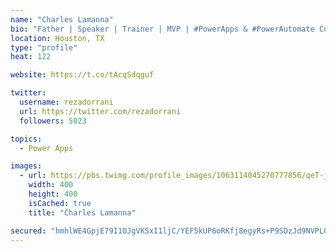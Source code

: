 ```yaml
---
name: "Charles Lamanna"
bio: "Father | Speaker | Trainer | MVP | #PowerApps & #PowerAutomate Community Super User | YouTuber Right-pointing triangle http://youtube.com/c/rezadorrani | Learn - Share - Clockwise rightwards and leftwards open circle arrows"
location: Houston, TX
type: "profile"
heat: 122

website: https://t.co/tAcqSdqguf

twitter:
  username: rezadorrani
  url: https://twitter.com/rezadorrani
  followers: 5023

topics:
  - Power Apps

images:
  - url: https://pbs.twimg.com/profile_images/1063114045270777856/qeT-jpWr_400x400.jpg
    width: 400
    height: 400
    isCached: true
    title: "Charles Lamanna"

secured: "hmhlWE4GpjE79I1OJgVKSxI1ljC/YEF5kUP6oRKfj8egyRs+P9SDzJd9NVPLQHEOwuWJVEVZPawBoJkuF6B5fZDNTBIxC58NA/xHJzCNWXgMXW//kGD7p+JQxzh+4DIv19Wy0DqRn1SjQxxGZctRqVBQtocJ5A0TVGQQtv8iDSObam13geivu/xcImCzYlkCCuIxc5mHCpZmS2TvWtgjuLVmMy7VDqts4QDsTYj4Vd+Fd6W5iGPKsfc6yCWvpKMNsewWLysdybJ3G46ilpQJPjdXS7YmfrecMwQ73hwq5u8+Q7lOMe50Gl1e15PEfrFPKT2XLHKvxPqS2AcEYiQIcvrzNN/I3S16eujHG8ET8x2rDAhiyebzrfOBG4H/53lrTyZWvcdbNeKfx6YhPcKXwgSdjSBgmg66odsbyOvEa1Q=;aYb+BQayxHc2euV8kxuffQ=="
---
```


